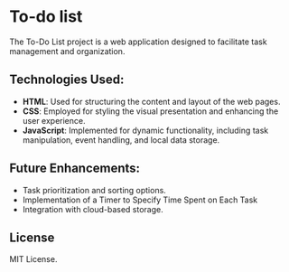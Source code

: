 # To-do list

The To-Do List project is a web application designed to facilitate task management and organization.

## Technologies Used:

- **HTML**: Used for structuring the content and layout of the web pages.
- **CSS**: Employed for styling the visual presentation and enhancing the user experience.
- **JavaScript**: Implemented for dynamic functionality, including task manipulation, event handling, and local data storage.

## Future Enhancements:

- Task prioritization and sorting options.
- Implementation of a Timer to Specify Time Spent on Each Task
- Integration with cloud-based storage.

## License
MIT License.
